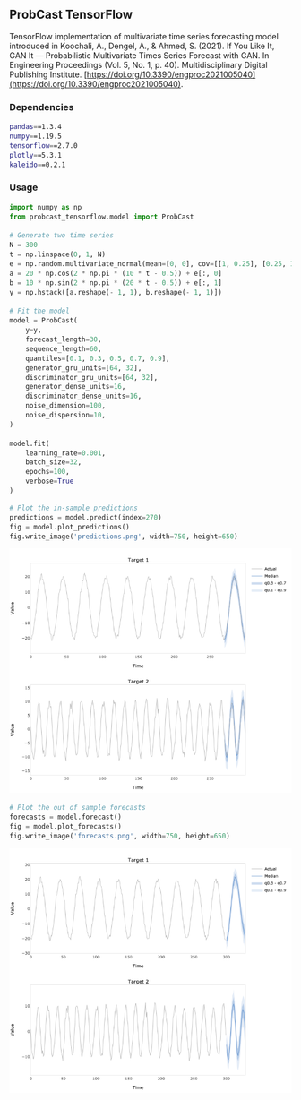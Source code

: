 ## ProbCast TensorFlow
TensorFlow implementation of multivariate time series forecasting model introduced in Koochali, A., Dengel, A.,
& Ahmed, S. (2021). If You Like It, GAN It — Probabilistic Multivariate Times Series Forecast with GAN.
In Engineering Proceedings (Vol. 5, No. 1, p. 40). Multidisciplinary Digital Publishing Institute.
[https://doi.org/10.3390/engproc2021005040](https://doi.org/10.3390/engproc2021005040).

### Dependencies
```bash
pandas==1.3.4
numpy==1.19.5
tensorflow==2.7.0
plotly==5.3.1
kaleido==0.2.1
```
### Usage
```python
import numpy as np
from probcast_tensorflow.model import ProbCast

# Generate two time series
N = 300
t = np.linspace(0, 1, N)
e = np.random.multivariate_normal(mean=[0, 0], cov=[[1, 0.25], [0.25, 1]], size=N)
a = 20 * np.cos(2 * np.pi * (10 * t - 0.5)) + e[:, 0]
b = 10 * np.sin(2 * np.pi * (20 * t - 0.5)) + e[:, 1]
y = np.hstack([a.reshape(- 1, 1), b.reshape(- 1, 1)])

# Fit the model
model = ProbCast(
    y=y,
    forecast_length=30,
    sequence_length=60,
    quantiles=[0.1, 0.3, 0.5, 0.7, 0.9],
    generator_gru_units=[64, 32],
    discriminator_gru_units=[64, 32],
    generator_dense_units=16,
    discriminator_dense_units=16,
    noise_dimension=100,
    noise_dispersion=10,
)

model.fit(
    learning_rate=0.001,
    batch_size=32,
    epochs=100,
    verbose=True
)
```
```python
# Plot the in-sample predictions
predictions = model.predict(index=270)
fig = model.plot_predictions()
fig.write_image('predictions.png', width=750, height=650)
```
![predictions](example/predictions.png)
```python
# Plot the out of sample forecasts
forecasts = model.forecast()
fig = model.plot_forecasts()
fig.write_image('forecasts.png', width=750, height=650)
```
![forecasts](example/forecasts.png)
